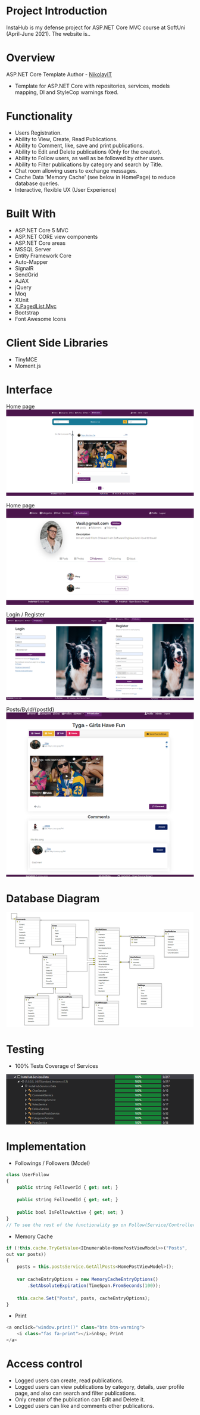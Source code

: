 # Project Introduction
InstaHub is my defense project for ASP.NET Core MVC course at SoftUni (April-June 2021). The website is..

# Overview
ASP.NET Core Template Author - 
<a href="https://github.com/NikolayIT" target="_blank">NikolayIT</a>
* Template for ASP.NET Core with repositories, services, models mapping, DI and StyleCop warnings fixed.

# Functionality
* Users Registration.
* Ability to View, Create, Read Publications.
* Ability to Comment, like, save and print publications.
* Ability to Edit and Delete publications (Only for the creator).
* Ability to Follow users, as well as be followed by other users.
* Ability to Filter publications by category and search by Title.
* Chat room allowing users to exchange messages.
* Cache Data 'Memory Cache' (see below in HomePage) to reduce database queries.
* Interactive, flexible UX (User Experience)

# Built With
* ASP.NET Core 5 MVC
* ASP.NET CORE view components
* ASP.NET Core areas
* MSSQL Server
* Entity Framework Core
* Auto-Mapper
* SignalR
* SendGrid
* AJAX
* jQuery
* Moq
* XUnit
* <a href="https://www.nuget.org/packages/X.PagedList.Mvc/">X.PagedList.Mvc</a>
* Bootstrap
* Font Awesome Icons

# Client Side Libraries
* TinyMCE
* Moment.js

# Interface

Home page
![](HomePage.jpg)

Home page
![](Profile.jpg)

Login / Register
![](login_register.jpg)

Posts/ById/{postId}
![](PostById.jpg)

# Database Diagram

![](DBDiagram.jpg)

# Testing

* 100% Tests Coverage of Services

![](ServicesCodeCoverage.jpg)

# Implementation

* Followings / Followers (Model)
```javascript
class UserFollow
{
    public string FollowerId { get; set; }

    public string FollowedId { get; set; }

    public bool IsFollowActive { get; set; }
}
// To see the rest of the functionality go on Follow(Service/Controller)
```

* Memory Cache
```javascript
if (!this.cache.TryGetValue<IEnumerable<HomePostViewModel>>("Posts",
out var posts))
{
    posts = this.postsService.GetAllPosts<HomePostViewModel>();

    var cacheEntryOptions = new MemoryCacheEntryOptions()
        .SetAbsoluteExpiration(TimeSpan.FromSeconds(100));

    this.cache.Set("Posts", posts, cacheEntryOptions);
}
```
* Print
```javascript
<a onclick="window.print()" class="btn btn-warning">
    <i class="fas fa-print"></i>&nbsp; Print
</a>
```

# Access control
* Logged users can create, read publications.
* Logged users can view publications by category, details, user profile page, and also can search and filter publications.
* Only creator of the publication can Edit and Delete it.
* Logged users can like and comments other publications.